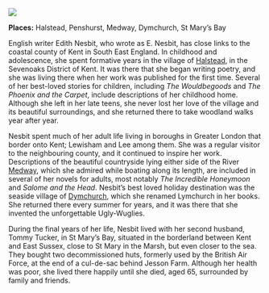 <a href="https://dev.visual-essays.app"><img src="https://dev-visual-essays.netlify.app/images/ve-button.png"></a>
<param ve-config title="Edith Nesbit (1858-1924)" author="xxx" layout="vtl" banner="/images/banner/19c.jpg">

<param ve-entity eid="Q2035885" aliases="Halstead">
<param ve-entity eid="Q1227477" aliases="Penshurst">
<param ve-entity eid="Q797782" aliases="Medway">
<param ve-entity eid="Q2796278" aliases="Dymchurch">
<param ve-entity eid="Q7594245" aliases="St Mary’s Bay">
<param ve-entity eid="Q939838" aliases="Sevenoaks">

**Places:** Halstead, Penshurst, Medway, Dymchurch, St Mary’s Bay 

English writer Edith Nesbit, who wrote as E. Nesbit, has close links to the coastal county of Kent in South East England. In childhood and adolescence, she spent formative years in the village of [Halstead](/nesbit/nesbit-lee), in the Sevenoaks District of Kent. It was there that she began writing poetry, and she was living there when her work was published for the first time. Several of her best-loved stories for children, including _The Wouldbegoods_ and _The Phoenix and the Carpet_, include descriptions of her childhood home. Although she left in her late teens, she never lost her love of the village and its beautiful surroundings, and she returned there to take woodland walks year after year.  

Nesbit spent much of her adult life living in boroughs in Greater London that border onto Kent; Lewisham and Lee among them. She was a regular visitor to the neighbouring county, and it continued to inspire her work. Descriptions of the beautiful countryside lying either side of the River [Medway](/nesbit/nesbit-medway), which she admired while boating along its length, are included in several of her novels for adults, most notably _The Incredible Honeymoon_ and _Salome and the Head_. Nesbit’s best loved holiday destination was the seaside village of [Dymchurch](/nesbit/nesbit-dymchurch), which she renamed Lymchurch in her books. She returned there every summer for years, and it was there that she invented the unforgettable Ugly-Wuglies.  

During the final years of her life, Nesbit lived with her second husband, Tommy Tucker, in St Mary’s Bay, situated in the borderland between Kent and East Sussex, close to St Mary in the Marsh, but even closer to the sea. They bought two decommissioned huts, formerly used by the British Air Force, at the end of a cul-de-sac behind Jesson Farm. Although her health was poor, she lived there happily until she died, aged 65, surrounded by family and friends.  
